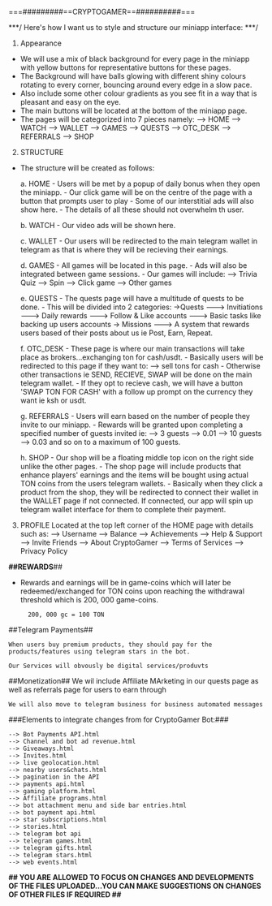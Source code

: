 ===#########==CRYPTOGAMER==##########===

***/ Here's how I want us to style and structure our miniapp interface: ***/

1. Appearance

- We will use a mix of black background for every page in the miniapp with yellow buttons for representative buttons for these pages.
- The Background will have balls glowing with different shiny colours rotating to every corner, bouncing around every edge in a slow pace.
- Also include some other colour gradients as you see fit in a way that is pleasant and easy on the eye.
- The main buttons will be located at the bottom of the miniapp page. 
- The pages will be categorized into 7 pieces namely:
                                            --> HOME
                                            --> WATCH
                                            --> WALLET
                                            --> GAMES
                                            --> QUESTS
                                            --> OTC_DESK
                                            --> REFERRALS
                                            --> SHOP

2. STRUCTURE
- The structure will be created as follows:

    a. HOME
        - Users will be met by a popup of daily bonus when they open the miniapp.
        - Our click game will be on the centre of the page with a button that prompts user to play
        - Some of our interstitial ads will also show here.
        - The details of all these should not overwhelm th user.

    b. WATCH
        - Our video ads will be shown here.

    c. WALLET
        - Our users will be redirected to the main telegram wallet in telegram as that is where they will be recieving their earnings.

    d. GAMES
        - All games will be located in this page.
        - Ads will also be integrated between game sessions.
        - Our games will include:
                    --> Trivia Quiz
                    --> Spin
                    --> Click game
                    --> Other games

    e. QUESTS
        - The quests page will have a multitude of quests to be done.
        - This will be divided into 2 categories:
                ->Quests ---> Invitiations
                         ---> Daily rewards
                         ---> Follow & Like accounts
                         ---> Basic tasks like backing up users accounts
                -> Missions
                        ---> A system that rewards users based of their posts about us ie Post, Earn, Repeat.

    f. OTC_DESK
        - These page is where our main transactions will take place as brokers...exchanging ton for cash/usdt.
        - Basically users will be redirected to this page if they want to:
                                --> sell tons for cash
        - Otherwise other transactions ie SEND, RECIEVE, SWAP will be done on the main telegram wallet.
        - If they opt to recieve cash, we will have a button 'SWAP TON FOR CASH' with a follow up prompt on 
            the currency they want ie ksh or usdt.

    g. REFERRALS
        - Users will earn based on the number of people they invite to our miniapp.
        - Rewards will be granted upon completing a specified number of guests invited ie:
                        --> 3 guests --> 0.01
                        --> 10 guests --> 0.03 and so on to a maximum of 100 guests.
                        
    h. SHOP
    	- Our shop will be a floating middle top icon on the right side unlike the other pages.
    	- The shop page will include products that enhance players' earnings and the items will be bought using actual 
    	TON coins from the users telegram wallets.
    	- Basically when they click a product from the shop, they will be redirected to connect their wallet in the WALLET page if not connected. If
    	connected, our app will spin up telegram wallet interface for them to complete their payment.
    	

3. PROFILE
    Located at the top left corner of the HOME page with details such as:
            --> Username
            --> Balance
            --> Achievements
            --> Help & Support
            --> Invite Friends
            --> About CryptoGamer
            --> Terms of Services
            --> Privacy Policy
        
**##REWARDS**##
* Rewards and earnings will be in game-coins which will later be redeemed/exchanged for TON coins upon reaching the withdrawal threshold which is 200, 000 game-coins. 

		200, 000 gc = 100 TON
		
		
##Telegram Payments##

    When users buy premium products, they should pay for the products/features using telegram stars in the bot.

    Our Services will obvously be digital services/produvts

##Monetization##
    We wil include Affiliate MArketing in our quests page as well as referrals page for users to earn through

    We will also move to telegram business for business automated messages


 ###Elements to integrate changes from for CryptoGamer Bot:###

    --> Bot Payments API.html
    --> Channel and bot ad revenue.html
    --> Giveaways.html
    --> Invites.html
    --> live geolocation.html
    --> nearby users&chats.html
    --> pagination in the API
    --> payments api.html
    --> gaming platform.html
    --> Affiliate programs.html
    --> bot attachment menu and side bar entries.html
    --> bot payment api.html
    --> star subscriptions.html
    --> stories.html
    --> telegram bot api
    --> telegram games.html
    --> telegram gifts.html
    --> telegram stars.html
    --> web events.html


**## YOU ARE ALLOWED TO FOCUS ON CHANGES AND DEVELOPMENTS OF THE FILES UPLOADED...YOU CAN MAKE SUGGESTIONS ON CHANGES OF OTHER FILES IF REQUIRED ##**

